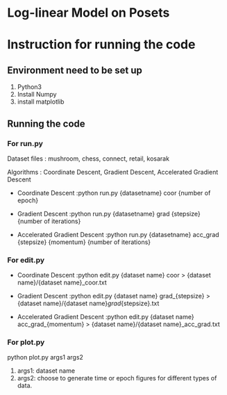 # Log-linear Model on Posets

# Instruction for running the code

## Environment need to be set up

1. Python3
2. Install Numpy
3. install matplotlib

## Running the code
### For run.py
Dataset files : mushroom, chess, connect, retail, kosarak

Algorithms : Coordinate Descent, Gradient Descent, Accelerated Gradient Descent

* Coordinate Descent  :python run.py {datasetname} coor {number of epoch}

* Gradient Descent  :python run.py {datasetname} grad {stepsize} {number of iterations}

* Accelerated Gradient Descent  :python run.py {datasetname} acc_grad {stepsize} {momentum} {number of iterations}

### For edit.py

* Coordinate Descent  :python edit.py {dataset name} coor > {dataset name}/{dataset name}_coor.txt

* Gradient Descent  :python edit.py {dataset name} grad_{stepsize} > {dataset name}/{dataset name}_grad_{stepsize}.txt

* Accelerated Gradient Descent  :python edit.py {dataset name} acc_grad_{momentum} > {dataset name}/{dataset name}_acc_grad.txt

### For plot.py

python plot.py args1 args2

1. args1: dataset name
2. args2: choose to generate time or epoch figures for different types of data.
